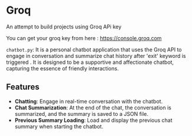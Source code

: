 # Groq
An attempt to  build projects using  Groq APi key

You can get your groq key from here : https://console.groq.com


`chatbot.py`:
It is a personal chatbot application that uses the Groq API to engage in conversation and summarize chat history after 'exit' keyword is triggered . It is designed to be a supportive and affectionate chatbot, capturing the essence of friendly interactions. 

## Features

- **Chatting**: Engage in real-time conversation with the chatbot.
- **Chat Summarization**: At the end of the chat, the conversation is summarized, and the summary is saved to a JSON file.
- **Previous Summary Loading**: Load and display the previous chat summary when starting the chatbot.